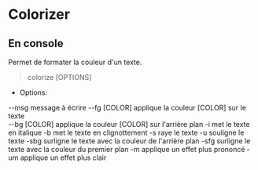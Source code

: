 # Colorizer

## En console

Permet de formater la couleur d'un texte.

> colorize [OPTIONS] 

* Options:

--msg           message à écrire
--fg [COLOR]    applique la couleur [COLOR] sur le texte       
--bg [COLOR]    applique la couleur [COLOR] sur l'arrière plan
-i              met le texte en italique
-b              met le texte en clignottement
-s              raye le texte
-u              souligne le texte
-sbg            surligne le texte avec la couleur de l'arrière plan
-sfg            surligne le texte avec la couleur du premier plan
-m              applique un effet plus prononcé
-um             applique un effet plus clair

